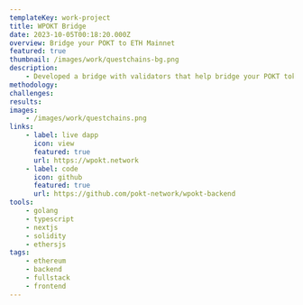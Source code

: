 ```yaml
---
templateKey: work-project
title: WPOKT Bridge
date: 2023-10-05T00:18:20.000Z
overview: Bridge your POKT to ETH Mainnet
featured: true
thumbnail: /images/work/questchains-bg.png
description:
    - Developed a bridge with validators that help bridge your POKT tokens from POKT mainnet to ETH mainnet
methodology:
challenges:
results:
images:
    - /images/work/questchains.png
links:
    - label: live dapp
      icon: view
      featured: true
      url: https://wpokt.network
    - label: code
      icon: github
      featured: true
      url: https://github.com/pokt-network/wpokt-backend
tools:
    - golang
    - typescript
    - nextjs
    - solidity
    - ethersjs
tags:
    - ethereum
    - backend
    - fullstack
    - frontend
---
```

